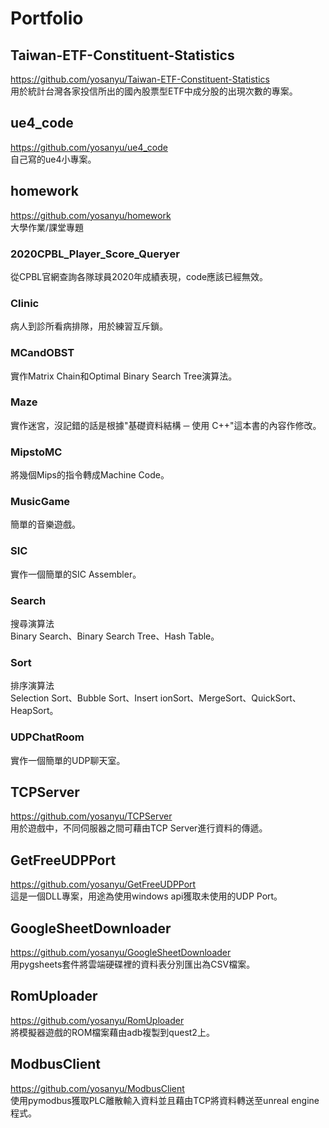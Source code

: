 # Portfolio
## Taiwan-ETF-Constituent-Statistics
https://github.com/yosanyu/Taiwan-ETF-Constituent-Statistics  
用於統計台灣各家投信所出的國內股票型ETF中成分股的出現次數的專案。
## ue4_code
https://github.com/yosanyu/ue4_code  
自己寫的ue4小專案。  
## homework
https://github.com/yosanyu/homework  
大學作業/課堂專題  
### 2020CPBL_Player_Score_Queryer
從CPBL官網查詢各隊球員2020年成績表現，code應該已經無效。  
### Clinic
病人到診所看病排隊，用於練習互斥鎖。  
### MCandOBST
實作Matrix Chain和Optimal Binary Search Tree演算法。  
### Maze
實作迷宮，沒記錯的話是根據"基礎資料結構 ─ 使用 C++"這本書的內容作修改。  
### MipstoMC
將幾個Mips的指令轉成Machine Code。  
### MusicGame
簡單的音樂遊戲。  
### SIC
實作一個簡單的SIC Assembler。  
### Search
搜尋演算法  
Binary Search、Binary Search Tree、Hash Table。
### Sort
排序演算法  
Selection Sort、Bubble Sort、Insert ionSort、MergeSort、QuickSort、HeapSort。  
### UDPChatRoom
實作一個簡單的UDP聊天室。  
## TCPServer
https://github.com/yosanyu/TCPServer  
用於遊戲中，不同伺服器之間可藉由TCP Server進行資料的傳遞。
## GetFreeUDPPort
https://github.com/yosanyu/GetFreeUDPPort  
這是一個DLL專案，用途為使用windows api獲取未使用的UDP Port。
## GoogleSheetDownloader
https://github.com/yosanyu/GoogleSheetDownloader  
用pygsheets套件將雲端硬碟裡的資料表分別匯出為CSV檔案。  
## RomUploader
https://github.com/yosanyu/RomUploader  
將模擬器遊戲的ROM檔案藉由adb複製到quest2上。  
## ModbusClient
https://github.com/yosanyu/ModbusClient  
使用pymodbus獲取PLC離散輸入資料並且藉由TCP將資料轉送至unreal engine程式。  
